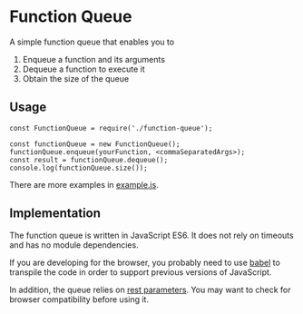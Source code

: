 # Function Queue

A simple function queue that enables you to

1. Enqueue a function and its arguments
2. Dequeue a function to execute it
3. Obtain the size of the queue

## Usage

```
const FunctionQueue = require('./function-queue');

const functionQueue = new FunctionQueue();
functionQueue.enqueue(yourFunction, <commaSeparatedArgs>);
const result = functionQueue.dequeue();
console.log(functionQueue.size());
```

There are more examples in [example.js](example.js).

## Implementation

The function queue is written in JavaScript ES6. It does not rely on timeouts and has no module dependencies.

If you are developing for the browser, you probably need to use [babel](https://babeljs.io/) to transpile the code in order to support previous versions of JavaScript.

In addition, the queue relies on [rest parameters](https://developer.mozilla.org/en/docs/Web/JavaScript/Reference/Functions/rest_parameters). You may want to check for browser compatibility before using it.
